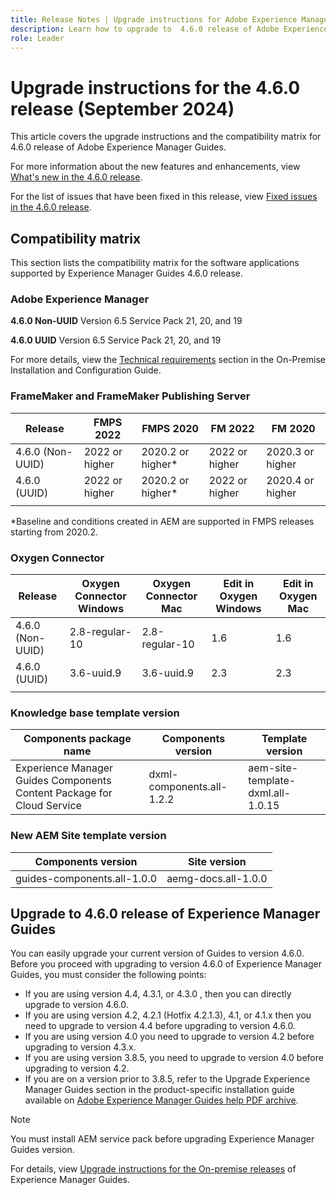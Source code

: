 ```yaml
---
title: Release Notes | Upgrade instructions for Adobe Experience Manager Guides 4.6.0 release
description: Learn how to upgrade to  4.6.0 release of Adobe Experience Manager Guides
role: Leader
---
```

# Upgrade instructions for the 4.6.0 release (September 2024)

This article covers the upgrade instructions and the  compatibility matrix for 4.6.0 release of Adobe Experience Manager Guides.

For more information about the new features and enhancements, view [What's new in the 4.6.0 release](../release-info/whats-new-4-6.md).

For the list of issues that have been fixed in this release, view [Fixed issues in the 4.6.0 release](../release-info/fixed-issues-4-6-0.md).

## Compatibility matrix

This section lists the compatibility matrix for the software applications supported by Experience Manager Guides 4.6.0 release. 

### Adobe Experience Manager

**4.6.0 Non-UUID**
Version 6.5 Service Pack 21, 20, and 19

**4.6.0 UUID**
Version 6.5 Service Pack 21, 20, and 19

For more details, view the [Technical requirements](../install-guide/download-install-technical-requirements.md) section in the On-Premise Installation and Configuration Guide.

### FrameMaker and FrameMaker Publishing Server

|Release| FMPS 2022 | FMPS 2020 | FM 2022 | FM 2020 |
| --- | --- | --- | --- | --- |
|4.6.0 (Non-UUID)| 2022 or higher |2020.2 or higher* | 2022 or higher | 2020.3 or higher |
|4.6.0 (UUID) | 2022 or higher | 2020.2 or higher*  | 2022 or higher | 2020.4 or higher |
| | | | |

*Baseline and conditions created in AEM are supported in FMPS releases starting from 2020.2.

### Oxygen Connector

| Release | Oxygen Connector Windows | Oxygen Connector Mac | Edit in Oxygen Windows | Edit in Oxygen Mac |  
| --- | --- | --- |--- |--- |
| 4.6.0 (Non-UUID)|  2.8-regular-10| 2.8-regular-10 |  1.6 | 1.6  |
| 4.6.0 (UUID) | 3.6-uuid.9|3.6-uuid.9 |2.3 | 2.3  |
|  |  |   |  

### Knowledge base template version

|Components package name| Components version | Template version|
|---|---|---|
|Experience Manager Guides Components Content Package for Cloud Service|dxml-components.all-1.2.2| aem-site-template-dxml.all-1.0.15|

### New AEM Site template version


| Components version | Site version|
|---|---|
|guides-components.all-1.0.0|aemg-docs.all-1.0.0 |

## Upgrade to 4.6.0 release of Experience Manager Guides

You can easily upgrade your current version of Guides to version 4.6.0. Before you proceed with upgrading to version 4.6.0 of Experience Manager Guides, you must consider the following points:

- If you are using version 4.4, 4.3.1, or 4.3.0 , then you can directly upgrade to version 4.6.0. 
- If you are using version 4.2, 4.2.1 (Hotfix 4.2.1.3), 4.1, or 4.1.x then you need to upgrade to version 4.4 before upgrading to version 4.6.0.
- If you are using version 4.0 you need to upgrade to version 4.2 before upgrading to version 4.3.x.
- If you are using version 3.8.5, you need to upgrade to version 4.0 before upgrading to version 4.2.
- If you are on a version prior to 3.8.5, refer to the Upgrade Experience Manager Guides section in the product-specific installation guide available on [Adobe Experience Manager Guides help PDF archive](https://helpx.adobe.com/xml-documentation-for-experience-manager/archive.html).

>[!NOTE]
>
>You must install AEM service pack before upgrading Experience Manager Guides version.

For details, view [Upgrade instructions for the On-premise releases](../install-guide/upgrade-xml-documentation.md) of Experience Manager Guides.
